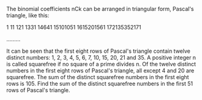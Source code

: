 
The binomial coefficients nCk can be arranged in triangular form, Pascal's triangle, like this:


1
11
121
1331
14641
15101051
1615201561
172135352171

.........

It can be seen that the first eight rows of Pascal's triangle contain twelve distinct numbers: 1,&#160;2,&#160;3,&#160;4,&#160;5,&#160;6,&#160;7,&#160;10,&#160;15,&#160;20,&#160;21&#160;and&#160;35.
A positive integer n is called squarefree if no square of a prime divides n.
Of the twelve distinct numbers in the first eight rows of Pascal's triangle, all except 4 and 20 are squarefree.
The sum of the distinct squarefree numbers in the first eight rows is 105.
Find the sum of the distinct squarefree numbers in the first 51 rows of Pascal's triangle.
